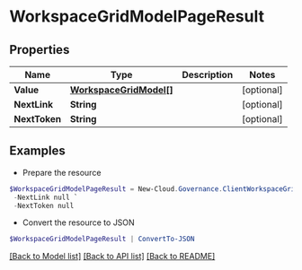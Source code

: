 # WorkspaceGridModelPageResult
## Properties

Name | Type | Description | Notes
------------ | ------------- | ------------- | -------------
**Value** | [**WorkspaceGridModel[]**](WorkspaceGridModel.md) |  | [optional] 
**NextLink** | **String** |  | [optional] 
**NextToken** | **String** |  | [optional] 

## Examples

- Prepare the resource
```powershell
$WorkspaceGridModelPageResult = New-Cloud.Governance.ClientWorkspaceGridModelPageResult  -Value null `
 -NextLink null `
 -NextToken null
```

- Convert the resource to JSON
```powershell
$WorkspaceGridModelPageResult | ConvertTo-JSON
```

[[Back to Model list]](../README.md#documentation-for-models) [[Back to API list]](../README.md#documentation-for-api-endpoints) [[Back to README]](../README.md)

